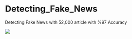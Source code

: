 # Detecting_Fake_News
Detecting Fake News with 52,000 article with %97 Accuracy

<img src="/Modeling\ and\ Grid\ Search/All_Articles.jpg">
